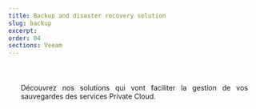 ```yaml
---
title: Backup and disaster recovery solution
slug: backup
excerpt:
order: 04
sections: Veeam
---
```


<style>
#page {
  display: flex !important;
  flex-direction:column-reverse !important;
}
#customProductIndex {
padding:25px;
}
#customProductIndex p {
text-align:justify;
}

</style>

<div id="customProductIndex">

<p>Découvrez nos solutions qui vont faciliter la gestion de vos sauvegardes des services Private Cloud.</p>

</div>
